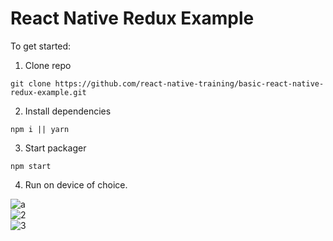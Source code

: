 # React Native Redux Example

To get started:

1. Clone repo   
```
git clone https://github.com/react-native-training/basic-react-native-redux-example.git
```

2. Install dependencies   
```
npm i || yarn
```

3. Start packager   
```
npm start
```

4. Run on device of choice.

![a](https://user-images.githubusercontent.com/6961313/43951591-272fc07e-9cb1-11e8-80c5-42b9e8624ac2.PNG)  
![2](https://user-images.githubusercontent.com/6961313/43951597-2aac8232-9cb1-11e8-8891-171e415789f3.PNG)   
![3](https://user-images.githubusercontent.com/6961313/43951607-302f8fe2-9cb1-11e8-99a5-33ac7db3dad5.PNG)
